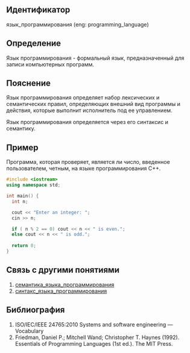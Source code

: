 ## Идентификатор

язык_программирования (eng: programming_language)

## Определение

Язык программирования - формальный язык, предназначенный для записи компьютерных программ. 

## Пояснение

Язык программирования определяет набор лексических и семантических правил, определяющих внешний вид программы и действия, которые выполнит исполнитель под ее управлением.

Язык программирования определяется через его синтаксис и семантику.

## Пример

Программа, которая проверяет, является ли число, введенное пользователем, четным, на языке программирования C++.

~~~C++
#include <iostream>
using namespace std;

int main() {
  int n;

  cout << "Enter an integer: ";
  cin >> n;

  if ( n % 2 == 0) cout << n << " is even.";
  else cout << n << " is odd.";
  
  return 0;
}
~~~

## Связь с другими понятиями

1. [семантика_языка_программирования](programming_language_semantics.md)
2. [синтакс_языка_программирования](programming_langiage_syntax.md)

## Библиография

1. ISO/IEC/IEEE 24765:2010 Systems and software engineering — Vocabulary
2. Friedman, Daniel P.; Mitchell Wand; Christopher T. Haynes (1992). Essentials of Programming Languages (1st ed.). The MIT Press.